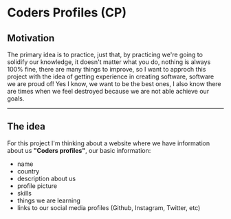 # Coders Profiles (CP)

## Motivation

The primary idea is to practice, just that, by practicing we're going to solidify our knowledge,
it doesn't matter what you do, nothing is always 100% fine, there are many things to improve, so
I want to approch this project with the idea of getting experience in creating software, software
we are proud of! Yes I know, we want to be the best ones, I also know there are times when we feel
destroyed because we are not able achieve our goals.

---

## The idea

For this project I'm thinking about a website where we have information about us **"Coders profiles"**,
our basic information:

- name
- country
- description about us
- profile picture
- skills
- things we are learning
- links to our social media profiles (Github, Instagram, Twitter, etc)
